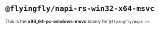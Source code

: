 # `@flyingfly/napi-rs-win32-x64-msvc`

This is the **x86_64-pc-windows-msvc** binary for `@flyingfly/napi-rs`
